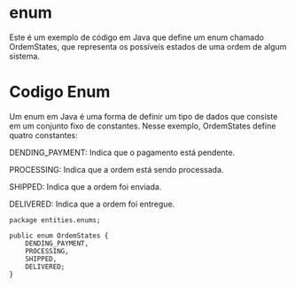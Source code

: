 # enum

Este é um exemplo de código em Java que define um enum chamado OrdemStates, que representa os possíveis estados de uma ordem de algum sistema.

# Codigo Enum

Um enum em Java é uma forma de definir um tipo de dados que consiste em um conjunto fixo de constantes. Nesse exemplo, OrdemStates define quatro constantes:

DENDING_PAYMENT: Indica que o pagamento está pendente.

PROCESSING: Indica que a ordem está sendo processada.

SHIPPED: Indica que a ordem foi enviada.

DELIVERED: Indica que a ordem foi entregue.

    package entities.enums;

    public enum OrdemStates {
        DENDING_PAYMENT,
        PROCESSING,
        SHIPPED,
        DELIVERED;
    }